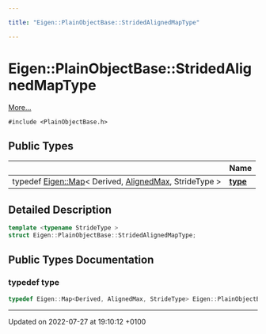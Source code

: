 ```yaml
---

title: "Eigen::PlainObjectBase::StridedAlignedMapType"

---
```


# Eigen::PlainObjectBase::StridedAlignedMapType



 [More...](#detailed-description)


`#include <PlainObjectBase.h>`

## Public Types

|                | Name           |
| -------------- | -------------- |
| typedef <a href="http://example.org/classes/classeigen_1_1map/">Eigen::Map</a>< Derived, <a href="http://example.org/namespaces/namespaceeigen/#enumvalue-alignedmax">AlignedMax</a>, StrideType > | **[type](http://example.org/classes/structeigen_1_1plainobjectbase_1_1stridedalignedmaptype/#typedef-type)**  |

## Detailed Description

```cpp
template <typename StrideType >
struct Eigen::PlainObjectBase::StridedAlignedMapType;
```

## Public Types Documentation

### typedef type

```cpp
typedef Eigen::Map<Derived, AlignedMax, StrideType> Eigen::PlainObjectBase< Derived >::StridedAlignedMapType< StrideType >::type;
```


-------------------------------

Updated on 2022-07-27 at 19:10:12 +0100